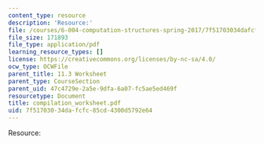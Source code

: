 ```yaml
---
content_type: resource
description: 'Resource:'
file: /courses/6-004-computation-structures-spring-2017/7f51703034dafcfc85cd4300d5792e64_compilation_worksheet.pdf
file_size: 171893
file_type: application/pdf
learning_resource_types: []
license: https://creativecommons.org/licenses/by-nc-sa/4.0/
ocw_type: OCWFile
parent_title: 11.3 Worksheet
parent_type: CourseSection
parent_uid: 47c4729e-2a5e-9dfa-6a07-fc5ae5ed469f
resourcetype: Document
title: compilation_worksheet.pdf
uid: 7f517030-34da-fcfc-85cd-4300d5792e64
---
```

Resource: